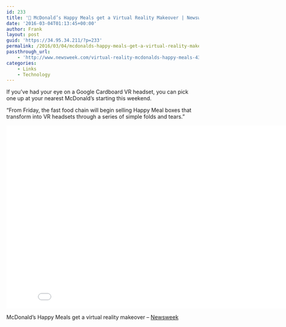 ```yaml
---
id: 233
title: '🔗 McDonald’s Happy Meals get a Virtual Reality Makeover | Newsweek'
date: '2016-03-04T01:13:45+00:00'
author: Frank
layout: post
guid: 'https://34.95.34.211/?p=233'
permalink: /2016/03/04/mcdonalds-happy-meals-get-a-virtual-reality-makeover-newsweek/
passthrough_url:
    - 'http://www.newsweek.com/virtual-reality-mcdonalds-happy-meals-433019'
categories:
    - Links
    - Technology
---
```


If you’ve had your eye on a Google Cardboard VR headset, you can pick one up at your nearest McDonald’s starting this weekend.

 “From Friday, the fast food chain will begin selling Happy Meal boxes that transform into VR headsets through a series of simple folds and tears.”

<iframe allowfullscreen="" frameborder="0" height="480" scrolling="no" src="//www.youtube.com/embed/bnYg752URcE?wmode=opaque&enablejsapi=1" width="854">  
</iframe>

McDonald’s Happy Meals get a virtual reality makeover – [Newsweek](http://www.newsweek.com/virtual-reality-mcdonalds-happy-meals-433019)